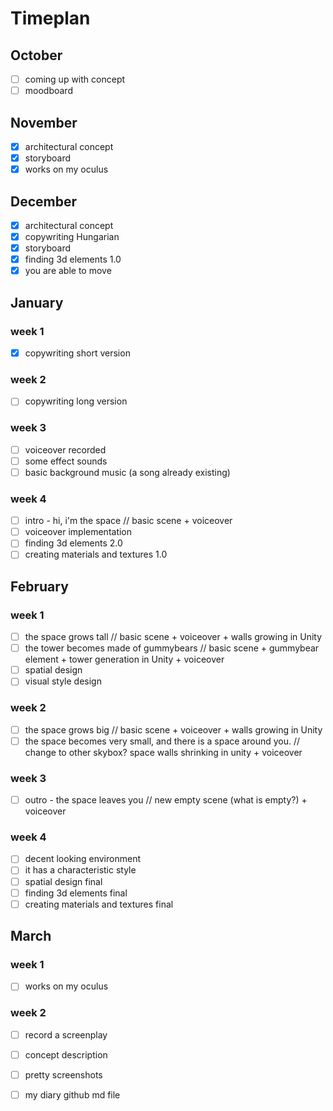 # Timeplan

## October
- [ ] coming up with concept
- [ ] moodboard
## November
- [x] architectural concept 
- [x] storyboard
- [x] works on my oculus
## December
- [x] architectural concept 
- [x] copywriting Hungarian
- [x] storyboard
- [x] finding 3d elements 1.0
- [x] you are able to move
## January
### week 1
- [x] copywriting short version
### week 2
- [ ] copywriting long version
### week 3
- [ ] voiceover recorded 
- [ ] some effect sounds
- [ ] basic background music (a song already existing)
### week 4
- [ ] intro - hi, i'm the space // basic scene + voiceover
- [ ] voiceover implementation
- [ ] finding 3d elements 2.0
- [ ] creating materials and textures 1.0

## February
### week 1
- [ ] the space grows tall //  basic scene + voiceover + walls growing in Unity
- [ ] the tower becomes made of gummybears // basic scene + gummybear element + tower generation in Unity + voiceover
- [ ] spatial design
- [ ] visual style design
### week 2
- [ ] the space grows big //  basic scene + voiceover + walls growing in Unity
- [ ] the space becomes very small, and there is a space around you. // change to other skybox? space walls shrinking in unity + voiceover
### week 3
- [ ] outro - the space leaves you // new empty scene (what is empty?) + voiceover
### week 4
- [ ] decent looking environment
- [ ] it has a characteristic style
- [ ] spatial design final
- [ ] finding 3d elements final
- [ ] creating materials and textures final
## March
### week 1
- [ ] works on my oculus
### week 2 
- [ ] record a screenplay
- [ ] concept description 
- [ ] pretty screenshots
- [ ] my diary github md file


